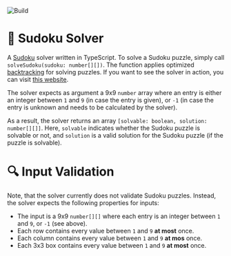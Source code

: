 ![Build](https://github.com/luth1um/sudoku-solver-typescript/actions/workflows/build_and_test.yml/badge.svg?branch=main)

# 🤔 Sudoku Solver

A [Sudoku](https://en.wikipedia.org/wiki/Sudoku) solver written in TypeScript. To solve a Sudoku puzzle, simply call `solveSudoku(sudoku: number[][])`. The function applies optimized [backtracking](https://en.wikipedia.org/wiki/Backtracking) for solving puzzles. If you want to see the solver in action, you can visit [this website](https://luth1um.github.io/sudoku-solver-angular/).

The solver expects as argument a 9x9 `number` array where an entry is either an integer between `1` and `9` (in case the entry is given), or `-1` (in case the entry is unknown and needs to be calculated by the solver).

As a result, the solver returns an array `[solvable: boolean, solution: number[][]]`. Here, `solvable` indicates whether the Sudoku puzzle is solvable or not, and `solution` is a valid solution for the Sudoku puzzle (if the puzzle is solvable).

# 🔍 Input Validation

Note, that the solver currently does not validate Sudoku puzzles. Instead, the solver expects the following properties for inputs:

- The input is a 9x9 `number[][]` where each entry is an integer between `1` and `9`, or `-1` (see above).
- Each row contains every value between `1` and `9` **at most** once.
- Each column contains every value between `1` and `9` **at mos** once.
- Each 3x3 box contains every value between `1` and `9` **at most** once.
